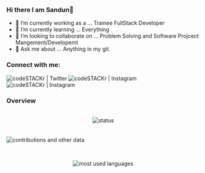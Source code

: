 ### Hi there I am Sandun👋

- 🔭 I’m currently working as a ... Trainee FullStack Developer
- 🌱 I’m currently learning ... Everything
- 👯 I’m looking to collaborate on ... Problem Solving and Software Projcect Mangement/Developemt
- 💬 Ask me about ... Anything in my git.


### Connect with me:
[<img align="left" alt="codeSTACKr | Twitter" src="https://img.shields.io/badge/Twitter-1DA1F2?style=for-the-badge&logo=twitter&logoColor=white" />][twitter]
[<img align="left" alt="codeSTACKr | Instagram" src="https://img.shields.io/badge/Instagram-E4405F?style=for-the-badge&logo=instagram&logoColor=white" />][instagram]
[<img align="left" alt="codeSTACKr | Instagram" src="https://img.shields.io/badge/LinkedIn-0077B5?style=for-the-badge&logo=linkedin&logoColor=white" />][linkedin]

<br />

[twitter]: https://twitter.com/sandun_l_
[instagram]: https://www.instagram.com/_sandun_lakshitha_/
[linkedin]: https://www.linkedin.com/in/sandun-lakshitha-6b7074175/

<br />

### Overview

<br/>
  <div align="center">
    <img align="center" alt="status" src="https://github-readme-stats.vercel.app/api?username=Sandun01" />
    </div>
    <br/><br/>

  <div align="center">
    <img align="left" alt="contributions and other data" src="https://github-readme-streak-stats.herokuapp.com/?user=Sandun01" />
  </div>
  
  <br/><br/>

  <div align="center">
    <img align="center" alt="most used languages" src="https://github-readme-stats.vercel.app/api/top-langs/?username=Sandun01" />
  </div>
  
<br/>
<br />



